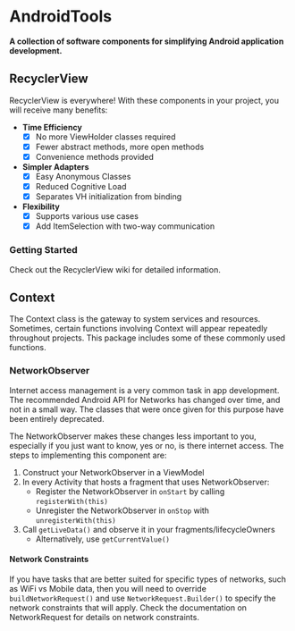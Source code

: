# AndroidTools
**A collection of software components for simplifying Android application development.**

## RecyclerView ##
RecyclerView is everywhere! With these components in your project, you will receive many benefits:
* **Time Efficiency**
  - [x] No more ViewHolder classes required
  - [x] Fewer abstract methods, more open methods
  - [x] Convenience methods provided
* **Simpler Adapters**
  - [x] Easy Anonymous Classes
  - [x] Reduced Cognitive Load
  - [x] Separates VH initialization from binding
* **Flexibility**
  - [x] Supports various use cases
  - [x] Add ItemSelection with two-way communication  

### Getting Started ###
Check out the RecyclerView wiki for detailed information.

## Context ##
The Context class is the gateway to system services and resources. Sometimes, certain functions involving Context will appear repeatedly throughout projects. This package includes some of these commonly used functions.
### NetworkObserver ###
Internet access management is a very common task in app development. The recommended Android API for Networks has changed over time, and not in a small way. The classes that were once given for this purpose have been entirely deprecated.

The NetworkObserver makes these changes less important to you, especially if you just want to know, yes or no, is there  internet access. The steps to implementing this component are:
1. Construct your NetworkObserver in a ViewModel
2. In every Activity that hosts a fragment that uses NetworkObserver:
   * Register the NetworkObserver in `onStart` by calling `registerWith(this)`
   * Unregister the NetworkObserver in `onStop` with `unregisterWith(this)`
3. Call `getLiveData()` and observe it in your fragments/lifecycleOwners
   * Alternatively, use `getCurrentValue()`
#### Network Constraints ####
If you have tasks that are better suited for specific types of networks, such as WiFi vs Mobile data, then you will need to override `buildNetworkRequest()` and use `NetworkRequest.Builder()` to specify the network constraints that will apply. Check the documentation on NetworkRequest for details on network constraints.
